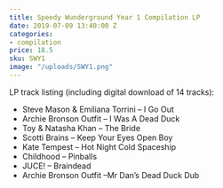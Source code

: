 ```yaml
---
title: Speedy Wunderground Year 1 Compilation LP
date: 2019-07-09 13:40:00 Z
categories:
- compilation
price: 18.5
sku: SWY1
image: "/uploads/SWY1.png"
---
```


LP track listing (including digital download of 14 tracks):

* Steve Mason & Emiliana Torrini – I Go Out
* Archie Bronson Outfit – I Was A Dead Duck
* Toy & Natasha Khan – The Bride
* Scotti Brains – Keep Your Eyes Open Boy
* Kate Tempest – Hot Night Cold Spaceship
* Childhood – Pinballs
* JUCE! – Braindead
* Archie Bronson Outfit –Mr Dan’s Dead Duck Dub